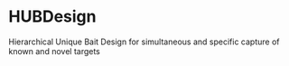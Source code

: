 # HUBDesign
Hierarchical Unique Bait Design for simultaneous and specific capture of known and novel targets
